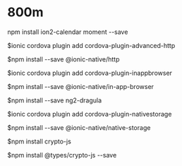 # 800m

npm install ion2-calendar moment --save

$ionic cordova plugin add cordova-plugin-advanced-http

$npm install --save @ionic-native/http

$ionic cordova plugin add cordova-plugin-inappbrowser

$npm install --save @ionic-native/in-app-browser

$npm install --save ng2-dragula

$ionic cordova plugin add cordova-plugin-nativestorage

$npm install --save @ionic-native/native-storage

$npm install crypto-js

$npm install @types/crypto-js --save

